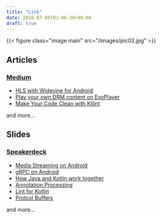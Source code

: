 ```yaml
---
title: "Link"
date: 2018-07-05T01:06:39+09:00
draft: true
---
```


{{< figure class="image main" src="/images/pic02.jpg" >}}

## Articles

### [Medium](https://medium.com/@takusemba)

* [HLS with Widevine for Android](https://medium.com/@takusemba/hls-with-widevine-for-android-de3f41027ed2)
* [Play your own DRM content on ExoPlayer](https://medium.com/@takusemba/play-your-own-drm-content-on-exoplayer-e8ed73d5864c)
* [Make Your Code Clean with Ktlint](https://medium.com/@takusemba/make-your-code-clean-with-ktlint-bf651c5924e8)

<p class="and_more">and more...</p>

## Slides

### [Speakerdeck](https://speakerdeck.com/takusemba)

* [Media Streaming on Android](https://speakerdeck.com/takusemba/droidkaigi-1)
* [gRPC on Android](https://speakerdeck.com/takusemba/droidconsf-report)
* [How Java and Kotlin work together](https://speakerdeck.com/takusemba/how-java-and-kotlin-work-together-at-ca-dot-kt-number-2)
* [Annotation Processing](https://speakerdeck.com/takusemba/annotation-processing-at-potatochips-number-43)
* [Lint for Kotlin](https://speakerdeck.com/takusemba/lint-for-kotlin)
* [Protcol Buffers](hhttps://speakerdeck.com/takusemba/protocol-buffers-at-potatochips-number-1)

<p class="and_more">and more...</p>